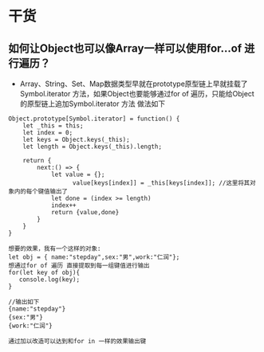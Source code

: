 # 干货
## 如何让Object也可以像Array一样可以使用for...of 进行遍历？
- Array、String、Set、Map数据类型早就在prototype原型链上早就挂载了Symbol.iterator 方法，如果Object也要能够通过for of 遍历，只能给Object的原型链上追加Symbol.iterator 方法 做法如下
```
Object.prototype[Symbol.iterator] = function() {
    let _this = this;
    let index = 0;    
    let keys = Object.keys(_this);
    let length = Object.keys(_this).length;

    return {
        next:() => {            
            let value = {};
			      value[keys[index]] = _this[keys[index]]; //这里将其对象内的每个键值输出了
            let done = (index >= length)
            index++
            return {value,done}
        }
    }
}

想要的效果，我有一个这样的对象:
let obj = { name:"stepday",sex:"男",work:"仁润"};
想通过for of 遍历 直接提取到每一组键值进行输出
for(let key of obj){
   console.log(key);
}

//输出如下
{name:"stepday"}
{sex:"男"}
{work:"仁润"}

通过加以改造可以达到和for in 一样的效果输出键
```
